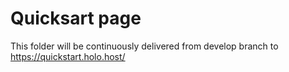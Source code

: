 # Quicksart page

This folder will be continuously delivered from develop branch to https://quickstart.holo.host/